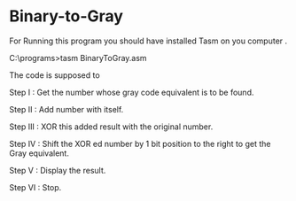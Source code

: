 # Binary-to-Gray

For Running this program you should have installed Tasm on you computer .

C:\programs>tasm BinaryToGray.asm

The code is supposed to

Step I : Get the number whose gray code equivalent is to be found.

Step II : Add number with itself.

Step III : XOR this added result with the original number.

Step IV : Shift the XOR ed number by 1 bit position to the right to get the Gray equivalent.

Step V : Display the result.

Step VI : Stop.
